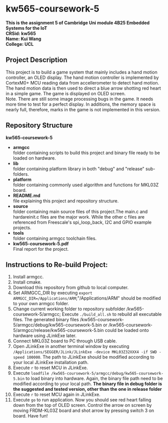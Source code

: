 # kw565-coursework-5
**This is the assignment 5 of Cambridge Uni module 4B25 Embedded Systems for the IoT <br />
CRSid: kw565 <br />
Name: Kui Wang <br />
College: UCL <br />**

## Project Description
This project is to build a game system that mainly includes a hand motion controller, an OLED display. The hand motion controller is implemented by CortexM0+ MCU reading data from accellerometer to detect hand motion. The hand motion data is then used to direct a blue arrow shotting red heart in a simple game. The game is displayed on OLED screen.<br />
Note. There are still some image processing bugs in the game. It needs more time to test for a perfect display. In additions, the memory space is nearly full, therefore, marks in the game is not implemented in this version. 

## Repository Structure
**kw565-coursework-5**
- **armgcc<br />** 
    folder containing scripts to build this project and binary file ready to be loaded on hardware.<br />
- **lib<br />** 
    folder containing platform library in both "debug" and "release" sub-folders.<br />
- **platform<br />** 
    folder containing commonly used algorithm and functions for MKL03Z board.<br />
- **README.md<br />** 
    file explaining this project and repository structure.<br />
- **source<br />** 
    folder containing main source files of this project.The main.c and hardareinit.c files are the major work. While the other c files are referenced from Freescale's spi_loop_back, I2C and GPIO example projects. <br />
- **tools<br />** 
    folder containing armgcc toolchain files.<br />
- **kw565-coursework-5.pdf<br />** 
    Final report for the project.<br />

## Instructions to Re-build Project:
1. Install armgcc. <br />
2. Install cmake. <br />
3. Download this repository from github to local computer. <br />
4. Set ARMGCC_DIR by executing ```export ARMGCC_DIR=/Applications/ARM```;"/Applications/ARM" should be modified to your own armgcc folder. <br />
5. Change current working folder to repository subfolder /kw565-coursework-5/armgcc; Execute ```./build_all.sh``` to rebuild all executable files. The generated binary files /kw565-coursework-5/armgcc/debug/kw565-coursework-5.bin or /kw565-coursework-5/armgcc/release/kw565-coursework-5.bin could be loaded onto hardware using JLinkExe later.
6. Connect MKL03Z board to PC through USB cable. <br />
7. Open JLinkExe in another terminal window by executing ```/Applications/SEGGER/JLink/JLinkExe -device MKL03Z32XXX4 -if SWD -speed 100000```. The path to JLinkExe should be modified according to your local JLinkExe installation path. <br />
8. Execute ```r``` to reset MCU in JLinkExe. <br />
9. Execute ```loadfile /kw565-coursework-5/armgcc/debug/kw565-coursework-5.bin``` to load binary into hardware. Again, the binary file path need to be modified according to your local path. **The binary file in debug folder is the suggested and tested version, other than the one in release folder** <br />
10. Execute ```r``` to reset MCU again in JLinkExe. <br />
11. Execute ```go``` to run application. Now you should see red heart falling down from the top of OLED screen. Control the arrow on screen by moving FRDM-KL03Z board and shot arrow by pressing switch 3 on board. Have fun!
